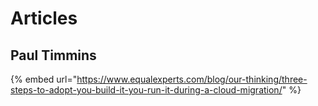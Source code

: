 # Articles

## Paul Timmins

{% embed url="https://www.equalexperts.com/blog/our-thinking/three-steps-to-adopt-you-build-it-you-run-it-during-a-cloud-migration/" %}



